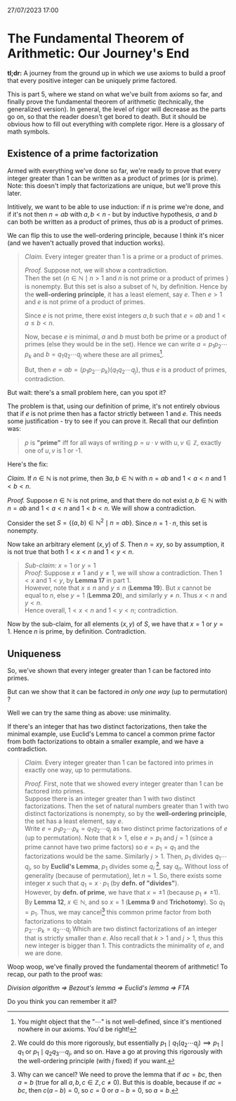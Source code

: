 27/07/2023 17:00
# The Fundamental Theorem of Arithmetic: Our Journey's End

**tl;dr:** A journey from the ground up in which we use axioms to build a proof that every positive integer can be uniquely prime factored.

This is part 5, where we stand on what we've built from axioms so far, and finally prove the <DiscreetLink href="https://en.wikipedia.org/wiki/Fundamental_theorem_of_arithmetic">fundamental theorem of arithmetic</DiscreetLink> (technically, the generalized version). In general, the level of rigor will decrease as the parts go on, so that the reader doesn't get bored to death. But it should be obvious how to fill out everything with complete rigor. <DiscreetLink href="https://en.wikipedia.org/wiki/Glossary_of_mathematical_symbols">Here</DiscreetLink> is a glossary of math symbols.

## Existence of a prime factorization

Armed with everything we've done so far, we're ready to prove that every integer greater than 1 can be written as a product of primes (or is prime). Note: this doesn't imply that factorizations are unique, but we'll prove this later.

Intitively, we want to be able to use induction: if $n$ is prime we're done, and if it's not then $n = ab$ with $a,b \lt n$ - but by inductive hypothesis, $a$ and $b$ can both be written as a product of primes, thus $ab$ is a product of primes.

We can flip this to use the well-ordering principle, because I think it's nicer (and we haven't actually proved that induction works).

> *Claim.* Every integer greater than 1 is a prime or a product of primes.
>
> *Proof.* Suppose not, we will show a contradiction.  
> Then the set $\{n \in \mathbb{N} \mid n\gt 1$ and $n$ is not prime or a product of primes $\}$ is nonempty. But this set is also a subset of $\mathbb{N}$, by definition. Hence by the **well-ordering principle**, it has a least element, say $e$. Then $e \gt 1$ and $e$ is not prime of a product of primes.
>
> Since $e$ is not prime, there exist integers $a,b$ such that $e = ab$ and $1 \lt a \leq b \lt n$.
>
> Now, becase $e$ is minimal, $a$ and $b$ must both be prime or a product of primes (else they would be in the set). Hence we can write $a = p_1p_2\cdots p_k$ and $b = q_1q_2\cdots q_j$ where these are all primes[^1].
>
>But, then $e = ab = (p_1p_2\cdots p_k)(q_1q_2\cdots q_j)$, thus $e$ is a product of primes, contradiction.

[^1]: You might object that the "$\cdots$" is not well-defined, since it's mentioned nowhere in our axioms. You'd be right!

But wait: there's a small problem here, can you spot it?

The problem is that, using our definition of prime, it's not entirely obvious that if $e$ is not prime then has a factor strictly between $1$ and $e$. This needs some justification - try to see if you can prove it. Recall that our defintion was:
> *p* is **"prime"** iff for all ways of writing $p = u \cdot v$ with $u,v \in \mathbb{Z}$, exactly one of $u,v$ is 1 or -1.

Here's the fix:
<Spoiler>

*Claim.* If $n \in \mathbb{N}$ is not prime, then $\exists a,b \in \mathbb{N}$ with $n = ab$ and $1 \lt a \lt n$ and $1 \lt b \lt n$.

*Proof.* Suppose $n \in \mathbb{N}$ is not prime, and that there do not exist $a,b \in \mathbb{N}$ with $n = ab$ and $1 \lt a \lt n$ and $1 \lt b \lt n$. We will show a contradiction.

Consider the set $S = \{(a,b) \in \mathbb{N}^2\mid n = ab\}$. Since $n = 1 \cdot n$, this set is nonempty.

Now take an arbitrary element $(x,y)$ of $S$. Then $n = xy$, so by assumption, it is not true that both $1 \lt x \lt n$ and $1 \lt y \lt n$.

> *Sub-claim:* $x = 1$ or $y = 1$  
> *Proof:* Suppose $x \neq 1$ and $y \neq 1$, we will show a contradiction. Then $1 \lt x$ and $1 \lt y$, by **Lemma 17** in part 1.  
> However, note that $x \leq n$ and $y \leq n$ (**Lemma 19**). But $x$ cannot be equal to $n$, else $y = 1$ (**Lemma 20**), and similarly $y \neq n$. Thus $x \lt n$ and $y \lt n$.  
> Hence overall, $1 \lt x \lt n$ and $1 \lt y \lt n$; contradiction.

Now by the sub-claim, for all elements $(x,y)$ of $S$, we have that $x = 1$ or $y = 1$. Hence $n$ is prime, by definition. Contradiction.

</Spoiler>

## Uniqueness

So, we've shown that every integer greater than 1 can be factored into primes.

But can we show that it can be factored *in only one way* (up to permutation) ?

Well we can try the same thing as above: use minimality.

If there's an integer that has two distinct factorizations, then take the minimal example, use Euclid's Lemma to cancel a common prime factor from both factorizations to obtain a smaller example, and we have a contradiction.

> *Claim.* Every integer greater than 1 can be factored into primes in exactly one way, up to permutations.
>
> *Proof.* First, note that we showed every integer  greater than 1 can be factored into primes.  
> Suppose there is an integer greater than 1 with two distinct factorizations. Then the set of natural numbers greater than 1 with two distinct factorizations is nonempty, so by the **well-ordering principle**, the set has a least element, say $e$.  
> Write $e = p_1 p_2 \cdots p_k = q_1 q_2 \cdots q_j$ as two distinct prime factorizations of $e$ (up to permutation). Note that $k \gt 1$, else $e = p_1$ and $j=1$ (since a prime cannot have two prime factors) so $e = p_1 = q_1$ and the factorizations would be the same. Similarly $j \gt 1$.
> Then, $p_1$ divides $q_1 \cdots q_j$, so by **Euclid's Lemma**, $p_1$ divides some $q_i$ [^2], say $q_n$. Without loss of generality (because of permutation), let $n = 1$.
> So, there exists some integer $x$ such that $q_1 = x \cdot p_1$ (by **defn. of "divides"**).  
> However, by **defn. of prime**, we have that $x = \pm 1$ (because $p_1 \neq \pm 1$).  
> By **Lemma 12**, $x \in \mathbb{N}$, and so $x = 1$ (**Lemma 9** and **Trichotomy**). So $q_1 = p_1$.
> Thus, we may cancel[^3] this common prime factor from both factorizations to obtain  
> $p_2 \cdots p_k = q_2 \cdots q_j$
Which are two distinct factorizations of an integer that is strictly smaller than $e$.
Also recall that $k \gt 1$ and $j \gt 1$, thus this new integer is bigger than 1. This contradicts the minimality of $e$, and we are done.

[^2]: We could do this more rigorously, but essentially $p_1 \mid q_1(q_2\cdots q_j) \implies p_1 \mid q_1$ or $p_1 \mid q_2q_3 \cdots q_j$, and so on. Have a go at proving this rigorously with the well-ordering principle (with $j$ fixed) if you want.

[^3]: Why can we cancel? We need to prove the lemma that if $ac = bc$, then $a = b$ (true for all $a,b,c \in \mathbb{Z}, c \neq 0$). But this is doable, because if $ac = bc$, then $c(a-b) = 0$, so $c=0$ or $a-b=0$, so $a=b$.


Woop woop, we've finally proved the fundamental theorem of arithmetic! To recap, our path to the proof was:

*Division algorithm => Bezout's lemma => Euclid's lemma => FTA*

Do you think you can remember it all?